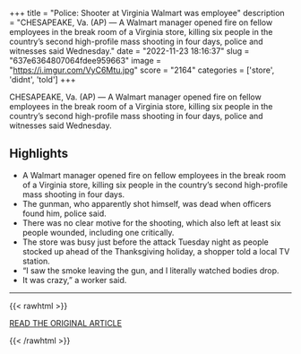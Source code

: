 +++
title = "Police: Shooter at Virginia Walmart was employee"
description = "CHESAPEAKE, Va. (AP) — A Walmart manager opened fire on fellow employees in the break room of a Virginia store, killing six people in the country’s second high-profile mass shooting in four days, police and witnesses said Wednesday."
date = "2022-11-23 18:16:37"
slug = "637e6364807064fdee959663"
image = "https://i.imgur.com/VyC6Mtu.jpg"
score = "2164"
categories = ['store', 'didnt', 'told']
+++

CHESAPEAKE, Va. (AP) — A Walmart manager opened fire on fellow employees in the break room of a Virginia store, killing six people in the country’s second high-profile mass shooting in four days, police and witnesses said Wednesday.

## Highlights

- A Walmart manager opened fire on fellow employees in the break room of a Virginia store, killing six people in the country’s second high-profile mass shooting in four days.
- The gunman, who apparently shot himself, was dead when officers found him, police said.
- There was no clear motive for the shooting, which also left at least six people wounded, including one critically.
- The store was busy just before the attack Tuesday night as people stocked up ahead of the Thanksgiving holiday, a shopper told a local TV station.
- “I saw the smoke leaving the gun, and I literally watched bodies drop.
- It was crazy,” a worker said.

---

{{< rawhtml >}}
  <p class="article-category">
    <a target="_blank" href="https://apnews.com/article/walmart-shooting-chesapeake-virginia-b52927596381aa65efed367ce0c81c83">READ THE ORIGINAL ARTICLE</a>
  </p>
{{< /rawhtml >}}
